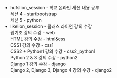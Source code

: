 * hufslion_session - 학교 온라인 세션 내용 공부  
    세션 4 - startbootstrap  
    세션 5 - python  
* likelion_session - 클래스 라이언 강의 수강  
    웹기초 강의 수강 - web   
    HTML 강의 수강 - html&css  
    CSS1 강의 수강 - css1  
    CSS2 + Python1 강의 수강 - css2_python1  
    Python 2 & 3 강의 수강 - python2  
    Django 1 강의 수강 - django  
    Django 2, Django 3, Django 4 강의 수강 - django2    
    
